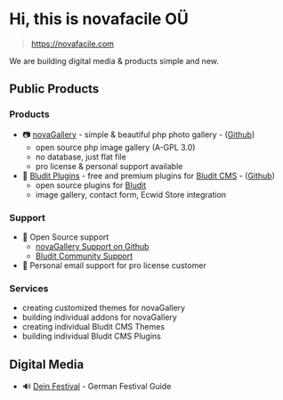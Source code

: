 # Hi, this is novafacile OÜ
> https://novafacile.com

We are building digital media & products simple and new.

## Public Products
### Products
* 📷 [novaGallery](https://novagallery.org/) - simple & beautiful php photo gallery - ([Github](https://github.com/novafacile/novagallery))
  * open source php image gallery (A-GPL 3.0)
  * no database, just flat file
  * pro license & personal support available
* 🐶 [Bludit Plugins](https://bludit-plugins.com/) - free and premium plugins for [Bludit CMS](https://www.bludit.com/) - ([Github](https://github.com/novafacile/bludit-plugins))
  * open source plugins for [Bludit](https://www.bludit.com/)
  * image gallery, contact form, Ecwid Store integration
  
### Support
* 🙋‍ Open Source support
  * [novaGallery Support on Github](https://github.com/novafacile/novagallery/issues)
  * [Bludit Community Support](https://forum.bludit.org)
* 📧 Personal email support for pro license customer

### Services
* creating customized themes for novaGallery
* building individual addons for novaGallery
* creating individual Bludit CMS Themes
* building individual Bludit CMS Plugins

## Digital Media
* 🔊 [Dein Festival](https://www.dein-festival.de) - German Festival Guide

<!--
## contact
todo: add contact form
-->
